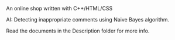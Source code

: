 An online shop written with C++/HTML/CSS

AI: Detecting inappropriate comments using Naive Bayes algorithm. 

Read the documents in the Description folder for more info.